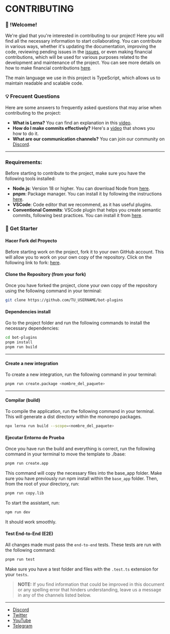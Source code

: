 # CONTRIBUTING

### 👋 !Welcome!

We're glad that you're interested in contributing to our project! Here you will find all the necessary information to start collaborating. You can contribute in various ways, whether it's updating the documentation, improving the code, reviewing pending issues in the [issues](https://github.com/codigoencasa/bot-plugins/issues), or even making financial contributions, which will be used for various purposes related to the development and maintenance of the project. You can see more details on how to make financial contributions [here](https://opencollective.com/bot-whatsapp).

The main language we use in this project is TypeScript, which allows us to maintain readable and scalable code.

### 💡 Frecuent Questions

Here are some answers to frequently asked questions that may arise when contributing to the project:

- **What is Lerna?** You can find an explanation in this [video](https://share.vidyard.com/watch/n3HLai7q4kj2yZHL35e3bo).
- **How do I make commits effectively?** Here's a [video](https://share.vidyard.com/watch/KjqJ5v2dgdAMdVZeLpJZix) that shows you how to do it.
- **What are our communication channels?** You can join our community on [Discord](https://link.codigoencasa.com/DISCORD).

------

### Requirements:

Before starting to contribute to the project, make sure you have the following tools installed:

- **Node.js**: Version 18 or higher. You can download Node from [here](https://nodejs.org/es/download/).
- **pnpm**: Package manager. You can install it by following the instructions [here](https://pnpm.io/cli/install).
- **VSCode**: Code editor that we recommend, as it has useful plugins.
- **Conventional Commits**: VSCode plugin that helps you create semantic commits, following best practices. You can install it from [here](https://marketplace.visualstudio.com/items?itemName=vivaxy.vscode-conventional-commits&ssr=false#overview).

### 🚀 Get Starter

#### Hacer Fork del Proyecto

Before starting work on the project, fork it to your own GitHub account. This will allow you to work on your own copy of the repository. Click on the following link to fork: [here](https://github.com/codigoencasa/bot-plugins/fork).

#### Clone the Repository (from your fork)

Once you have forked the project, clone your own copy of the repository using the following command in your terminal:

```bash
git clone https://github.com/TU_USERNAME/bot-plugins
```

#### Dependencies install

Go to the project folder and run the following commands to install the necessary dependencies:

```bash
cd bot-plugins
pnpm install
pnpm run build
```

------

#### Create a new integration

To create a new integration, run the following command in your terminal:

```bash
pnpm run create.package <nombre_del_paquete>
```

------

#### Compilar (build)

To compile the application, run the following command in your terminal. This will generate a dist directory within the monorepo packages.

```bash
npx lerna run build --scope=<nombre_del_paquete>
```

#### Ejecutar Entorno de Prueba

Once you have run the build and everything is correct, run the following command in your terminal to move the template to ./base:

```bash
pnpm run create.app
```

This command will copy the necessary files into the base_app folder. Make sure you have previously run npm install within the `base_app` folder. Then, from the root of your directory, run:

```bash
pnpm run copy.lib
```

To start the assistant, run:

```bash
npm run dev
```

It should work smoothly.

#### Test End-to-End (E2E)

All changes made must pass the `end-to-end` tests. These tests are run with the following command:

```bash
pnpm run test
```

Make sure you have a test folder and files with the `.test.ts` extension for your `tests`.

> **NOTE:** If you find information that could be improved in this document or any spelling error that hinders understanding, leave us a message in any of the channels listed below.

------

- [Discord](https://link.codigoencasa.com/DISCORD)
- [Twitter](https://twitter.com/leifermendez)
- [YouTube](https://www.youtube.com/watch?v=5lEMCeWEJ8o&list=PL_WGMLcL4jzWPhdhcUyhbFU6bC0oJd2BR)
- [Telegram](https://t.me/leifermendez)
